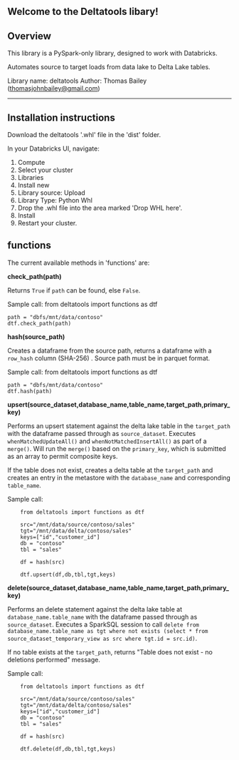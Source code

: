 Welcome to the Deltatools libary!
--------------
Overview
--------------

This library is a PySpark-only library, designed to work with Databricks. 

Automates source to target loads from data lake to Delta Lake tables.

Library name: deltatools
Author: Thomas Bailey (thomasjohnbailey@gmail.com)

-------------------------------
Installation instructions
-------------------------------


Download the deltatools '.whl' file in the 'dist' folder.  

In your Databricks UI, navigate:

1. Compute
2. Select your cluster
3. Libraries
4. Install new
5. Library source: Upload
6. Library Type: Python Whl
7. Drop the .whl file into the area marked 'Drop WHL here'.
8. Install
9. Restart your cluster.


functions
---

The current available methods in 'functions' are:

**check_path(path)**

Returns `True` if `path` can be found, else `False`.

Sample call:
    from deltatools import functions as dtf

    path = "dbfs/mnt/data/contoso"
    dtf.check_path(path)


**hash(source_path)**

Creates a dataframe from the source path, returns a dataframe with a `row_hash` column (SHA-256)  .
Source path must be in parquet format.

Sample call:
    from deltatools import functions as dtf

    path = "dbfs/mnt/data/contoso"
    dtf.hash(path)


**upsert(source_dataset,database_name,table_name,target_path,primary_key)**

Performs an upsert statement against the delta lake table in the `target_path` with the dataframe passed through as `source_dataset`. Executes `whenMatchedUpdateAll()` and `whenNotMatchedInsertAll()` as part of a `merge()`.  Will run the `merge()` based on the `primary_key`, which is submitted as an array to permit composite keys.

If the table does not exist, creates a delta table at the `target_path` and creates an entry in the metastore with the `database_name` and corresponding `table_name`.

Sample call:

        from deltatools import functions as dtf

        src="/mnt/data/source/contoso/sales"
        tgt="/mnt/data/delta/contoso/sales"
        keys=["id","customer_id"]
        db = "contoso"
        tbl = "sales"

        df = hash(src)

        dtf.upsert(df,db,tbl,tgt,keys)

**delete(source_dataset,database_name,table_name,target_path,primary_key)**

Performs an delete statement against the delta lake table at `database_name.table_name` with the dataframe passed through as `source_dataset`.  Executes a SparkSQL session to call `delete from database_name.table_name as tgt where not exists (select * from source_dataset_temporary_view as src where tgt.id = src.id)`.

If no table exists at the `target_path`, returns "Table does not exist - no deletions performed" message.

Sample call:

        from deltatools import functions as dtf

        src="/mnt/data/source/contoso/sales"
        tgt="/mnt/data/delta/contoso/sales"
        keys=["id","customer_id"]
        db = "contoso"
        tbl = "sales"

        df = hash(src)

        dtf.delete(df,db,tbl,tgt,keys)
